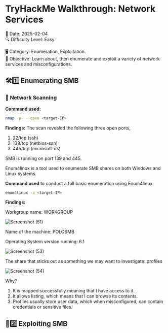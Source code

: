 # TryHackMe Walkthrough: Network Services

📅 Date: 2025-02-04  
🔍 Difficulty Level: Easy 

🖥️ Category: Enumeration, Exploitation.  
🎯 Objective: Learn about, then enumerate and exploit a variety of network services and misconfigurations.

## 🛠1️⃣ **Enumerating SMB**
### 🔎 **Network Scanning**
**Command used:**
```bash
nmap -p- --open <target-IP>
```
**Findings:**
The scan revealed the following three open ports,
1. 22/tcp (ssh)
2. 139/tcp (netbios-ssn)
3. 445/tcp (microsoft-ds)
   
SMB is running on port 139 and 445.


Enum4linux is a tool used to enumerate SMB shares on both Windows and Linux systems.

**Command used** to conduct a full basic enumeration using Enum4linux:
```bash
enum4linux -a <target-IP>
```
**Findings:**

Workgroup name: WORKGROUP

![Screenshot (51)](https://github.com/user-attachments/assets/976f9812-a794-4eb3-bbf3-3a20f6dae28a)

Name of the machine: POLOSMB

Operating System version running: 6.1

![Screenshot (53)](https://github.com/user-attachments/assets/6a719092-08de-436e-9134-240333c522a4)

The share that sticks out as something we may want to investigate: profiles

![Screenshot (54)](https://github.com/user-attachments/assets/9c159062-a37f-43d7-b52e-7e48599a3dc2)

Why?
1. It is mapped successfully meaning that I have access to it.
2. It allows listing, which means that I can browse its contents.
3. Profiles usually store user data, which when misconfigured, can contain credentials or sensitive files.


## 📂2️⃣ **Exploiting SMB**



